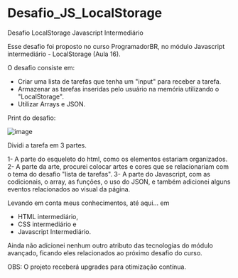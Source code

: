 # Desafio_JS_LocalStorage
Desafio LocalStorage Javascript Intermediário


Esse desafio foi proposto no curso ProgramadorBR, no módulo Javascript intermediário - LocalStorage (Aula 16).

O desafio consiste em:

- Criar uma lista de tarefas que tenha um "input" para receber a tarefa.
- Armazenar as tarefas inseridas pelo usuário na memória utilizando o "LocalStorage".
- Utilizar Arrays e JSON.

Print do desafio:

![image](https://user-images.githubusercontent.com/84424883/122692309-99657080-d20a-11eb-8a0c-eafc4165371c.png)


Dividi a tarefa em 3 partes.

1- A parte do esqueleto do html, como os elementos estariam organizados.
2- A parte da arte, procurei colocar artes e cores que se relacionariam com o tema do desafio "lista de tarefas".
3- A parte do Javascript, com as codicionais, o array, as funções, o uso do JSON, e também adicionei alguns eventos relacionados ao visual da página.

Levando em conta meus conhecimentos, até aqui... em

- HTML intermediário,
- CSS intermediário e 
- Javascript Intermediário.

Ainda não adicionei nenhum outro atributo das tecnologias do módulo avançado, ficando eles relacionados ao próximo desafio do curso.

OBS: O projeto receberá upgrades para otimização contínua.
